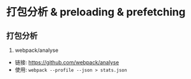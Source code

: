 # 打包分析 & preloading & prefetching

## 打包分析
1. webpack/analyse
  - 链接: https://github.com/webpack/analyse
  - 使用: `webpack --profile --json > stats.json`
